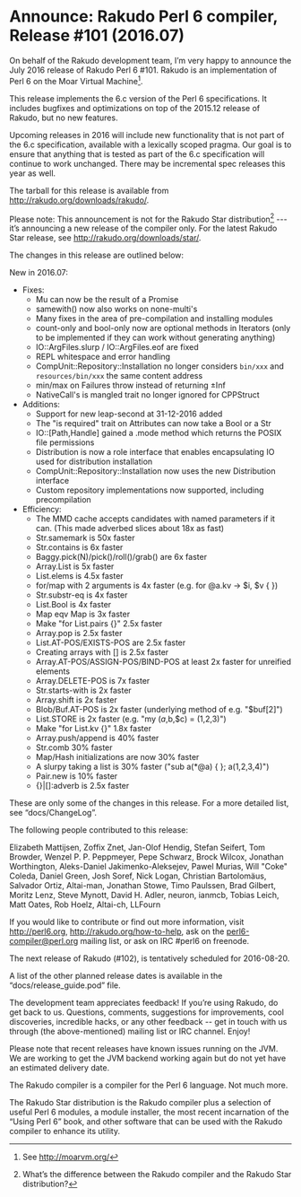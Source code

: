 # Announce: Rakudo Perl 6 compiler, Release #101 (2016.07)

On behalf of the Rakudo development team, I’m very happy to announce the
July 2016 release of Rakudo Perl 6 #101. Rakudo is an implementation of
Perl 6 on the Moar Virtual Machine[^1].

This release implements the 6.c version of the Perl 6 specifications.
It includes bugfixes and optimizations on top of
the 2015.12 release of Rakudo, but no new features.

Upcoming releases in 2016 will include new functionality that is not
part of the 6.c specification, available with a lexically scoped
pragma. Our goal is to ensure that anything that is tested as part of the
6.c specification will continue to work unchanged. There may be incremental
spec releases this year as well.

The tarball for this release is available from <http://rakudo.org/downloads/rakudo/>.

Please note: This announcement is not for the Rakudo Star
distribution[^2] --- it’s announcing a new release of the compiler
only. For the latest Rakudo Star release, see
<http://rakudo.org/downloads/star/>.

The changes in this release are outlined below:

New in 2016.07:
 + Fixes:
   + Mu can now be the result of a Promise
   + samewith() now also works on none-multi's
   + Many fixes in the area of pre-compilation and installing modules
   + count-only and bool-only now are optional methods in Iterators
     (only to be implemented if they can work without generating anything)
   + IO::ArgFiles.slurp / IO::ArgFiles.eof are fixed
   + REPL whitespace and error handling
   + CompUnit::Repository::Installation no longer considers `bin/xxx` and
     `resources/bin/xxx` the same content address
   + min/max on Failures throw instead of returning ±Inf
   + NativeCall's is mangled trait no longer ignored for CPPStruct
 + Additions:
   + Support for new leap-second at 31-12-2016 added
   + The "is required" trait on Attributes can now take a Bool or a Str
   + IO::[Path,Handle] gained a .mode method which returns the POSIX file permissions
   + Distribution is now a role interface that enables encapsulating IO
     used for distribution installation
   + CompUnit::Repository::Installation now uses the new Distribution interface
   + Custom repository implementations now supported, including precompilation
 + Efficiency:
   + The MMD cache accepts candidates with named parameters if it can.
     (This made adverbed slices about 18x as fast)
   + Str.samemark is 50x faster
   + Str.contains is 6x faster
   + Baggy.pick(N)/pick()/roll()/grab() are 6x faster
   + Array.List is 5x faster
   + List.elems is 4.5x faster
   + for/map with 2 arguments is 4x faster (e.g. for @a.kv -> $i, $v { })
   + Str.substr-eq is 4x faster
   + List.Bool is 4x faster
   + Map eqv Map is 3x faster
   + Make "for List.pairs {}" 2.5x faster
   + Array.pop is 2.5x faster
   + List.AT-POS/EXISTS-POS are 2.5x faster
   + Creating arrays with [] is 2.5x faster
   + Array.AT-POS/ASSIGN-POS/BIND-POS at least 2x faster for unreified elements
   + Array.DELETE-POS is 7x faster
   + Str.starts-with is 2x faster
   + Array.shift is 2x faster
   + Blob/Buf.AT-POS is 2x faster (underlying method of e.g. "$buf[2]")
   + List.STORE is 2x faster (e.g. "my ($a,$b,$c) = (1,2,3)")
   + Make "for List.kv {}" 1.8x faster
   + Array.push/append is 40% faster
   + Str.comb 30% faster
   + Map/Hash initializations are now 30% faster
   + A slurpy taking a list is 30% faster ("sub a(*@a) { }; a(1,2,3,4)")
   + Pair.new is 10% faster
   + {}|[]:adverb is 2.5x faster

These are only some of the changes in this release. For a more
detailed list, see “docs/ChangeLog”.

The following people contributed to this release:

Elizabeth Mattijsen, Zoffix Znet, Jan-Olof Hendig, Stefan Seifert, Tom Browder, Wenzel P. P. Peppmeyer, Pepe Schwarz, Brock Wilcox, Jonathan Worthington, Aleks-Daniel Jakimenko-Aleksejev, Pawel Murias, Will "Coke" Coleda, Daniel Green, Josh Soref, Nick Logan, Christian Bartolomäus, Salvador Ortiz, Altai-man, Jonathan Stowe, Timo Paulssen, Brad Gilbert, Moritz Lenz, Steve Mynott, David H. Adler, neuron, ianmcb, Tobias Leich, Matt Oates, Rob Hoelz, Altai-ch, LLFourn

If you would like to contribute or find out more information, visit
<http://perl6.org>, <http://rakudo.org/how-to-help>, ask on the
<perl6-compiler@perl.org> mailing list, or ask on IRC #perl6 on freenode.

The next release of Rakudo (#102), is tentatively scheduled for 2016-08-20.

A list of the other planned release dates is available in the
“docs/release_guide.pod” file.

The development team appreciates feedback! If you’re using Rakudo, do
get back to us. Questions, comments, suggestions for improvements, cool
discoveries, incredible hacks, or any other feedback -- get in touch with
us through (the above-mentioned) mailing list or IRC channel. Enjoy!

Please note that recent releases have known issues running on the JVM.
We are working to get the JVM backend working again but do not yet have
an estimated delivery date.

[^1]: See <http://moarvm.org/>

[^2]: What’s the difference between the Rakudo compiler and the Rakudo
Star distribution?

The Rakudo compiler is a compiler for the Perl 6 language.
Not much more.

The Rakudo Star distribution is the Rakudo compiler plus a selection
of useful Perl 6 modules, a module installer, the most recent
incarnation of the “Using Perl 6” book, and other software that can
be used with the Rakudo compiler to enhance its utility.

